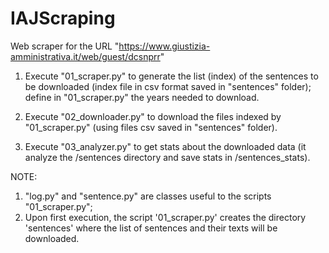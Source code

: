 # IAJScraping
Web scraper for the URL "https://www.giustizia-amministrativa.it/web/guest/dcsnprr"

1) Execute "01_scraper.py" to generate the list (index) of the sentences to be downloaded (index file in csv format saved in "sentences" folder); define in "01_scraper.py" the years needed to download.

2) Execute "02_downloader.py" to download the files indexed by "01_scraper.py" (using files csv saved in "sentences" folder).

3) Execute "03_analyzer.py" to get stats about the downloaded data (it analyze the /sentences directory and save stats in /sentences_stats).

NOTE: 
1) "log.py" and "sentence.py" are classes useful to the scripts "01_scraper.py";
2) Upon first execution, the script '01_scraper.py' creates the directory 'sentences' where the list of sentences and their texts will be downloaded.
